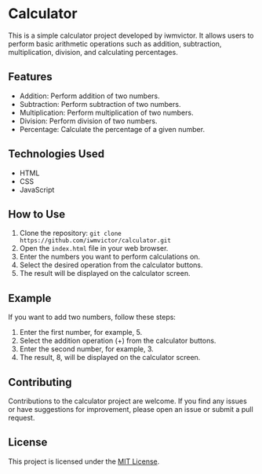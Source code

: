 # Calculator

This is a simple calculator project developed by iwmvictor. It allows users to perform basic arithmetic operations such as addition, subtraction, multiplication, division, and calculating percentages.

## Features

- Addition: Perform addition of two numbers.
- Subtraction: Perform subtraction of two numbers.
- Multiplication: Perform multiplication of two numbers.
- Division: Perform division of two numbers.
- Percentage: Calculate the percentage of a given number.

## Technologies Used

- HTML
- CSS
- JavaScript

## How to Use

1. Clone the repository: `git clone https://github.com/iwmvictor/calculator.git`
2. Open the `index.html` file in your web browser.
3. Enter the numbers you want to perform calculations on.
4. Select the desired operation from the calculator buttons.
5. The result will be displayed on the calculator screen.

## Example

If you want to add two numbers, follow these steps:

1. Enter the first number, for example, 5.
2. Select the addition operation (+) from the calculator buttons.
3. Enter the second number, for example, 3.
4. The result, 8, will be displayed on the calculator screen.

## Contributing

Contributions to the calculator project are welcome. If you find any issues or have suggestions for improvement, please open an issue or submit a pull request.

## License

This project is licensed under the [MIT License](LICENSE).